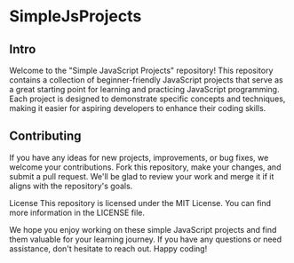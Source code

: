 # SimpleJsProjects
## Intro
Welcome to the "Simple JavaScript Projects" repository! This repository contains a collection of beginner-friendly JavaScript projects that serve as a great starting point for learning and practicing JavaScript programming. Each project is designed to demonstrate specific concepts and techniques, making it easier for aspiring developers to enhance their coding skills.

## Contributing
If you have any ideas for new projects, improvements, or bug fixes, we welcome your contributions. Fork this repository, make your changes, and submit a pull request. We'll be glad to review your work and merge it if it aligns with the repository's goals.

License
This repository is licensed under the MIT License. You can find more information in the LICENSE file.

We hope you enjoy working on these simple JavaScript projects and find them valuable for your learning journey. If you have any questions or need assistance, don't hesitate to reach out. Happy coding!
